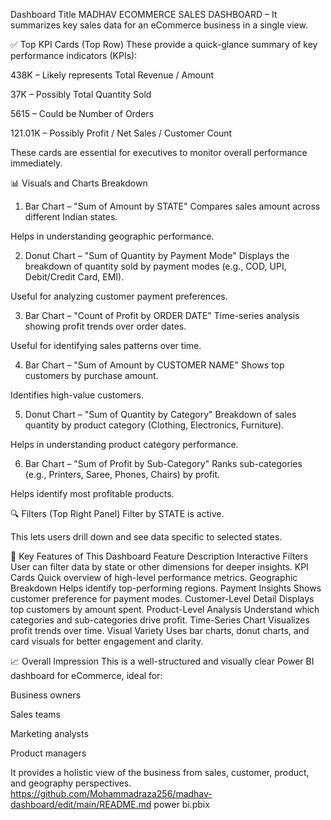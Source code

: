 
 Dashboard Title
MADHAV ECOMMERCE SALES DASHBOARD – It summarizes key sales data for an eCommerce business in a single view.

✅ Top KPI Cards (Top Row)
These provide a quick-glance summary of key performance indicators (KPIs):

438K – Likely represents Total Revenue / Amount

37K – Possibly Total Quantity Sold

5615 – Could be Number of Orders

121.01K – Possibly Profit / Net Sales / Customer Count

These cards are essential for executives to monitor overall performance immediately.

📊 Visuals and Charts Breakdown
1. Bar Chart – "Sum of Amount by STATE"
Compares sales amount across different Indian states.

Helps in understanding geographic performance.

2. Donut Chart – "Sum of Quantity by Payment Mode"
Displays the breakdown of quantity sold by payment modes (e.g., COD, UPI, Debit/Credit Card, EMI).

Useful for analyzing customer payment preferences.

3. Bar Chart – "Count of Profit by ORDER DATE"
Time-series analysis showing profit trends over order dates.

Useful for identifying sales patterns over time.

4. Bar Chart – "Sum of Amount by CUSTOMER NAME"
Shows top customers by purchase amount.

Identifies high-value customers.

5. Donut Chart – "Sum of Quantity by Category"
Breakdown of sales quantity by product category (Clothing, Electronics, Furniture).

Helps in understanding product category performance.

6. Bar Chart – "Sum of Profit by Sub-Category"
Ranks sub-categories (e.g., Printers, Saree, Phones, Chairs) by profit.

Helps identify most profitable products.

🔍 Filters (Top Right Panel)
Filter by STATE is active.

This lets users drill down and see data specific to selected states.

📌 Key Features of This Dashboard
Feature	Description
Interactive Filters	User can filter data by state or other dimensions for deeper insights.
KPI Cards	Quick overview of high-level performance metrics.
Geographic Breakdown	Helps identify top-performing regions.
Payment Insights	Shows customer preference for payment modes.
Customer-Level Detail	Displays top customers by amount spent.
Product-Level Analysis	Understand which categories and sub-categories drive profit.
Time-Series Chart	Visualizes profit trends over time.
Visual Variety	Uses bar charts, donut charts, and card visuals for better engagement and clarity.

📈 Overall Impression
This is a well-structured and visually clear Power BI dashboard for eCommerce, ideal for:

Business owners

Sales teams

Marketing analysts

Product managers

It provides a holistic view of the business from sales, customer, product, and geography perspectives.
https://github.com/Mohammadraza256/madhav-dashboard/edit/main/README.md
power bi.pbix

